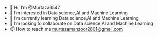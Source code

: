 - 👋 Hi, I’m @Murtaza6547
- 👀 I’m interested in Data science,AI and Machine Learning
- 🌱 I’m currently learning Data science,AI and Machine Learning
- 💞️ I’m looking to collaborate on Data science,AI and Machine Learning
- 📫 How to reach me murtazamanzoor2801@gmail.com

<!---
Murtaza6547/Murtaza6547 is a ✨ special ✨ repository because its `README.md` (this file) appears on your GitHub profile.
You can click the Preview link to take a look at your changes.
--->
